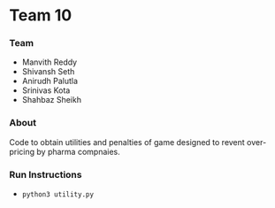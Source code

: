 # Team 10
### Team
- Manvith Reddy
- Shivansh Seth
- Anirudh Palutla
- Srinivas Kota
- Shahbaz Sheikh

### About
Code to obtain utilities and penalties of game designed to revent over-pricing by pharma compnaies. 

### Run Instructions
- ```python3 utility.py```